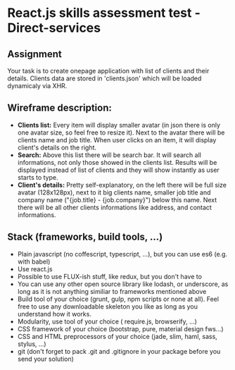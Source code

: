 # React.js skills assessment test - Direct-services

## Assignment

Your task is to create onepage application with list of clients and their
details. Clients data are stored in 'clients.json' which will be loaded
dynamicaly via XHR.

## Wireframe description:
* **Clients list:** Every item will display smaller avatar (in
	json there is only one avatar size, so feel free to resize it). Next to the
	avatar there will be clients name and job title. When user clicks on
	an item, it will display client's details on the right.
* **Search:** Above this list there will be search bar. It will search
	all informations, not only those showed in the clients list. Results will
	be displayed instead of list of clients and they will show instantly
	as user starts to type.
* **Client's details:** Pretty self-explanatory, on the left there
	will be full size avatar (128x128px), next to it big clients name,
	smaller job title and company name ("{job.title} - {job.company}") below
	this name. Next there will be all other clients informations like
	address, and contact informations.


## Stack (frameworks, build tools, ...)

* Plain javascript (no coffescript, typescript, …), but you can use es6
	(e.g. with babel)
* Use react.js
* Possible to use FLUX-ish stuff, like redux, but you don't have to
* You can use any other open source library like lodash, or underscore,
	as long as it is not anything similiar to frameworks mentioned above
* Build tool of your choice (grunt, gulp, npm scripts or none at all).
	Feel free to use any downloadable skeleton you like as long as you
	understand how it works.
* Modularity, use tool of your choice ( require.js, browserify, ...)
* CSS framework of your choice (bootstrap, pure, material design
	fws...)
* CSS and HTML preprocessors of your choice (jade, slim, haml, sass,
	stylus, ...)
* git (don't forget to pack .git and .gitignore in your package before
	you send your solution)


